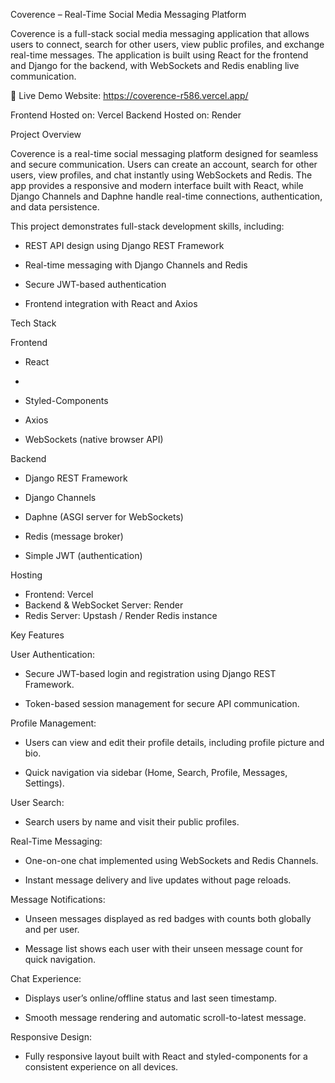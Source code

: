 Coverence – Real-Time Social Media Messaging Platform

Coverence is a full-stack social media messaging application that allows users to connect, search for other users, view public profiles, and exchange real-time messages.
The application is built using React for the frontend and Django for the backend, with WebSockets and Redis enabling live communication.

🔗 Live Demo
Website: https://coverence-r586.vercel.app/

Frontend Hosted on: Vercel
Backend Hosted on: Render



Project Overview

Coverence is a real-time social messaging platform designed for seamless and secure communication.
Users can create an account, search for other users, view profiles, and chat instantly using WebSockets and Redis.
The app provides a responsive and modern interface built with React, while Django Channels and Daphne handle real-time connections, authentication, and data persistence.

This project demonstrates full-stack development skills, including:

- REST API design using Django REST Framework
  
- Real-time messaging with Django Channels and Redis
  
- Secure JWT-based authentication
  
- Frontend integration with React and Axios


Tech Stack

Frontend
  
  - React
  - 
  - Styled-Components
  
  - Axios
  
  - WebSockets (native browser API)

Backend

  - Django REST Framework

  - Django Channels

  - Daphne (ASGI server for WebSockets)

  - Redis (message broker)

  - Simple JWT (authentication)


Hosting

- Frontend: Vercel
- Backend & WebSocket Server: Render
- Redis Server: Upstash / Render Redis instance



Key Features

User Authentication:

  - Secure JWT-based login and registration using Django REST Framework.

  - Token-based session management for secure API communication.

Profile Management:

  - Users can view and edit their profile details, including profile picture and bio.

  - Quick navigation via sidebar (Home, Search, Profile, Messages, Settings).

User Search:

  - Search users by name and visit their public profiles.

Real-Time Messaging:

  - One-on-one chat implemented using WebSockets and Redis Channels.

  - Instant message delivery and live updates without page reloads.

Message Notifications:

  - Unseen messages displayed as red badges with counts both globally and per user.

  - Message list shows each user with their unseen message count for quick navigation.

Chat Experience:

  - Displays user’s online/offline status and last seen timestamp.

  - Smooth message rendering and automatic scroll-to-latest message.

Responsive Design:

  - Fully responsive layout built with React and styled-components for a consistent experience on all devices.


